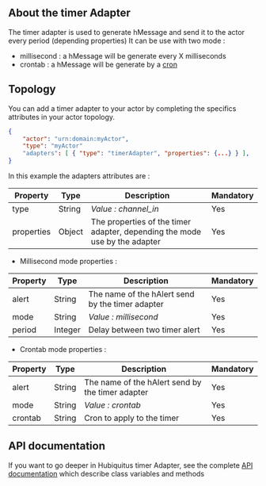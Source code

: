 ## About the timer Adapter

The timer adapter is used to generate hMessage and send it to the actor every period (depending properties)
It can be use with two mode :

* millisecond : a hMessage will be generate every X milliseconds
* crontab : a hMessage will be generate by a [cron](https://npmjs.org/package/cron)

## Topology

You can add a timer adapter to your actor by completing the specifics attributes in your actor topology.

```json
{
    "actor": "urn:domain:myActor",
    "type": "myActor"
    "adapters": [ { "type": "timerAdapter", "properties": {...} } ],
}
```

In this example the adapters attributes are :

<table>
    <thead>
        <tr>
            <th>Property</th>
            <th>Type</th>
            <th>Description</th>
            <th>Mandatory</th>
        </tr>
    </thead>
    <tbody>
        <tr>
            <td>type</td>
            <td>String</td>
            <td><em>Value : channel_in</em></td>
            <td>Yes</td>
        </tr>
        <tr>
            <td>properties</td>
            <td>Object</td>
            <td>The properties of the timer adapter, depending the mode use by the adapter
            </td>
            <td>Yes</td>
        </tr>
    </tbody>
</table>

* Millisecond mode properties :

<table>
    <thead>
        <tr>
            <th>Property</th>
            <th>Type</th>
            <th>Description</th>
            <th>Mandatory</th>
        </tr>
    </thead>
    <tbody>
        <tr>
            <td>alert</td>
            <td>String</td>
            <td>The name of the hAlert send by the timer adapter</td>
            <td>Yes</td>
        </tr>
        <tr>
            <td>mode</td>
            <td>String</td>
            <td><em>Value : millisecond</em></td>
            <td>Yes</td>
        </tr>
        <tr>
            <td>period</td>
            <td>Integer</td>
            <td>Delay between two timer alert</td>
            <td>Yes</td>
        </tr>
    </tbody>
</table>

* Crontab mode properties :

<table>
    <thead>
        <tr>
            <th>Property</th>
            <th>Type</th>
            <th>Description</th>
            <th>Mandatory</th>
        </tr>
    </thead>
    <tbody>
        <tr>
            <td>alert</td>
            <td>String</td>
            <td>The name of the hAlert send by the timer adapter</td>
            <td>Yes</td>
        </tr>
        <tr>
            <td>mode</td>
            <td>String</td>
            <td><em>Value : crontab</em></td>
            <td>Yes</td>
        </tr>
        <tr>
            <td>crontab</td>
            <td>String</td>
            <td>Cron to apply to the timer</td>
            <td>Yes</td>
        </tr>
    </tbody>
</table>



## API documentation

If you want to go deeper in Hubiquitus timer Adapter, see the complete [API documentation](http://coffeedoc.info/github/hubiquitus/hubiquitus/master/) which describe class variables and methods
